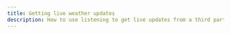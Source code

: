 ```yaml
---
title: Getting live weather updates
description: How to use listening to get live updates from a third party app
---
```

